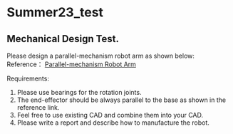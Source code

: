 # Summer23_test

## Mechanical Design Test.

Please design a parallel-mechanism robot arm as shown below:
Reference： [Parallel-mechanism Robot Arm](https://www.instructables.com/An-Arduino-powered-4-axis-parallel-mechanism-robot/)

Requirements:
1. Please use bearings for the rotation joints. 
2. The end-effector should be always parallel to the base as shown in the reference link.
3. Feel free to use existing CAD and combine them into your CAD.
4. Please write a report and describe how to manufacture the robot.

